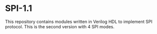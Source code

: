 # SPI-1.1
This repository contains modules written in Verilog HDL to implement SPI protocol. This is the second version with 4 SPI modes.

